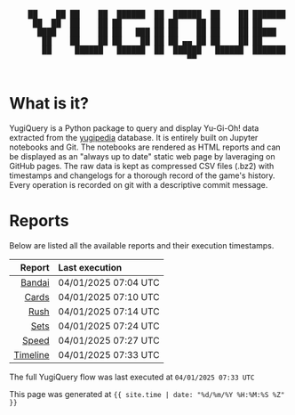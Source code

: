 <div align='center'>
    <pre>
    <br>
    ██    ██ ██    ██  ██████  ██  ██████  ██    ██ ███████ ██████  ██    ██ 
     ██  ██  ██    ██ ██       ██ ██    ██ ██    ██ ██      ██   ██  ██  ██  
      ████   ██    ██ ██   ███ ██ ██    ██ ██    ██ █████   ██████    ████   
       ██    ██    ██ ██    ██ ██ ██ ▄▄ ██ ██    ██ ██      ██   ██    ██    
       ██     ██████   ██████  ██  ██████   ██████  ███████ ██   ██    ██    
                                      ▀▀                                     
    </pre>
</div>

# What is it?

YugiQuery is a Python package to query and display Yu-Gi-Oh! data extracted from the [yugipedia](http://yugipedia.com) database. It is entirely built on Jupyter notebooks and Git. The notebooks are rendered as HTML reports and can be displayed as an "always up to date" static web page by laveraging on GitHub pages. The raw data is kept as compressed CSV files (.bz2) with timestamps and changelogs for a thorough record of the game's history. Every operation is recorded on git with a descriptive commit message. 

# Reports

Below are listed all the available reports and their execution timestamps. 

|                    Report | Last execution       |
| -------------------------:|:-------------------- |
| [Bandai](reports/Bandai.html) | 04/01/2025 07:04 UTC |
| [Cards](reports/Cards.html) | 04/01/2025 07:10 UTC |
| [Rush](reports/Rush.html) | 04/01/2025 07:14 UTC |
| [Sets](reports/Sets.html) | 04/01/2025 07:24 UTC |
| [Speed](reports/Speed.html) | 04/01/2025 07:27 UTC |
| [Timeline](reports/Timeline.html) | 04/01/2025 07:33 UTC |


The full YugiQuery flow was last executed at `04/01/2025 07:33 UTC`

This page was generated at `{{ site.time | date: "%d/%m/%Y %H:%M:%S %Z" }}`
